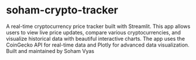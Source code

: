 # soham-crypto-tracker
A real-time cryptocurrency price tracker built with Streamlit. This app allows users to view live price updates, compare various cryptocurrencies, and visualize historical data with beautiful interactive charts. The app uses the CoinGecko API for real-time data and Plotly for advanced data visualization. Built and maintained by Soham Vyas
